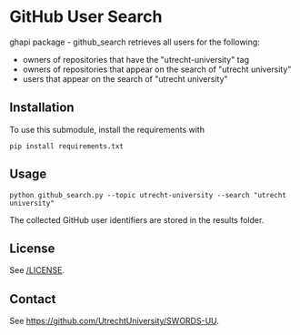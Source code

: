 # GitHub User Search

ghapi package - github_search retrieves all users for the following: 
* owners of repositories that have the "utrecht-university" tag
* owners of repositories that appear on the search of "utrecht university"
* users that appear on the search of "utrecht university"

## Installation

To use this submodule, install the requirements with 

```
pip install requirements.txt
```

## Usage

```
python github_search.py --topic utrecht-university --search "utrecht university"
```

The collected GitHub user identifiers are stored in the results folder. 

## License 

See [/LICENSE](LICENSE).

## Contact 

See https://github.com/UtrechtUniversity/SWORDS-UU.